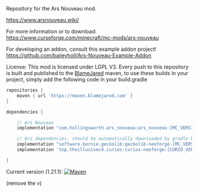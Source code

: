 Repository for the Ars Nouveau mod.

https://www.arsnouveau.wiki/

For more information or to download: https://www.curseforge.com/minecraft/mc-mods/ars-nouveau

For developing an addon, consult this example addon project! https://github.com/baileyholl/Ars-Nouveau-Example-Addon

License: This mod is licensed under LGPL V3.
Every push to this repository is built and published to the [BlameJared](https://maven.blamejared.com) maven, to use
these builds in your project, simply add the following code in your build.gradle

```gradle
repositories {
    maven { url 'https://maven.blamejared.com' }
}

dependencies {

    // Ars Nouveau
    implementation "com.hollingsworth.ars_nouveau:ars_nouveau-[MC_VERSION]:[ARS_VERSION]"

    // Ars dependencies, should be automatically downloaded by gradle but include them if they don't
    implementation "software.bernie.geckolib:geckolib-neoforge-[MC_VERSION]:[GECKOLIB_VERSION]"
    implementation 'top.theillusivec4.curios:curios-neoforge:[CURIO_VERSION]'

}
```

Current version (1.21.1):
[![Maven](https://img.shields.io/maven-metadata/v?label=&color=C71A36&metadataUrl=https%3A%2F%2Fmaven.blamejared.com%2Fcom%2Fhollingsworth%2Fars_nouveau%2Fars_nouveau-1.21.1%2Fmaven-metadata.xml&style=flat-square)](https://maven.blamejared.com/com/hollingsworth/ars_nouveau/ars_nouveau-1.21.1/)

(remove the v)
